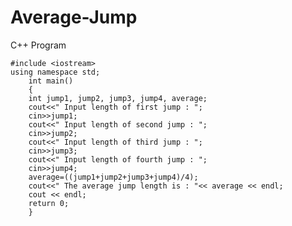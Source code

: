 # Average-Jump
C++ Program

	#include <iostream>
	using namespace std;
		int main()
		{
		int jump1, jump2, jump3, jump4, average;
		cout<<" Input length of first jump : ";
		cin>>jump1;
		cout<<" Input length of second jump : ";
		cin>>jump2;
		cout<<" Input length of third jump : ";
		cin>>jump3;
		cout<<" Input length of fourth jump : ";
		cin>>jump4;
		average=((jump1+jump2+jump3+jump4)/4);
		cout<<" The average jump length is : "<< average << endl;
		cout << endl;
		return 0;
		}
